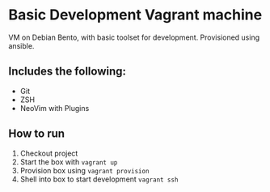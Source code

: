 # Basic Development Vagrant machine

VM on Debian Bento, with basic toolset for development. Provisioned using ansible.

## Includes the following:

* Git
* ZSH
* NeoVim with Plugins

## How to run

1. Checkout project
2. Start the box with `vagrant up`
3. Provision box using `vagrant provision`
4. Shell into box to start development `vagrant ssh`


